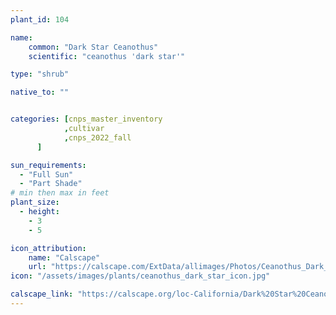 ```yaml
---
plant_id: 104

name: 
    common: "Dark Star Ceanothus"   
    scientific: "ceanothus 'dark star'" 

type: "shrub"

native_to: ""


categories: [cnps_master_inventory
            ,cultivar
            ,cnps_2022_fall
      ]

sun_requirements:
  - "Full Sun"
  - "Part Shade"
# min then max in feet
plant_size:
  - height: 
    - 3
    - 5

icon_attribution: 
    name: "Calscape"
    url: "https://calscape.com/ExtData/allimages/Photos/Ceanothus_Dark_Star_image_5.jpg" 
icon: "/assets/images/plants/ceanothus_dark_star_icon.jpg" 

calscape_link: "https://calscape.org/loc-California/Dark%20Star%20Ceanothus%20(Ceanothus%20'Dark%20Star')"
---
```



